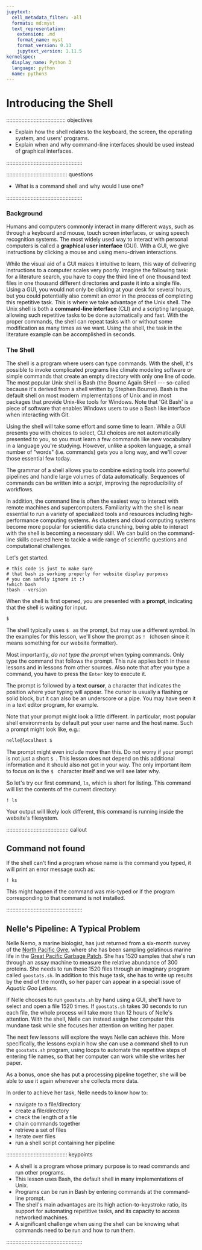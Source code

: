 ```yaml
---
jupytext:
  cell_metadata_filter: -all
  formats: md:myst
  text_representation:
    extension: .md
    format_name: myst
    format_version: 0.13
    jupytext_version: 1.11.5
kernelspec:
  display_name: Python 3
  language: python
  name: python3
---
```


# Introducing the Shell

::::::::::::::::::::::::::::::::::::::: objectives

- Explain how the shell relates to the keyboard, the screen, the operating system, and users' programs.
- Explain when and why command-line interfaces should be used instead of graphical interfaces.

::::::::::::::::::::::::::::::::::::::::::::::::::

:::::::::::::::::::::::::::::::::::::::: questions

- What is a command shell and why would I use one?

::::::::::::::::::::::::::::::::::::::::::::::::::

### Background

Humans and computers commonly interact in many different ways, such as through a keyboard and mouse,
touch screen interfaces, or using speech recognition systems.
The most widely used way to interact with personal computers is called a
**graphical user interface** (GUI).
With a GUI, we give instructions by clicking a mouse and using menu-driven interactions.

While the visual aid of a GUI makes it intuitive to learn,
this way of delivering instructions to a computer scales very poorly.
Imagine the following task:
for a literature search, you have to copy the third line of one thousand text files in one thousand
different directories and paste it into a single file.
Using a GUI, you would not only be clicking at your desk for several hours,
but you could potentially also commit an error in the process of completing this repetitive task.
This is where we take advantage of the Unix shell.
The Unix shell is both a **command-line interface** (CLI) and a scripting language,
allowing such repetitive tasks to be done automatically and fast.
With the proper commands, the shell can repeat tasks with or without some modification
as many times as we want.
Using the shell, the task in the literature example can be accomplished in seconds.

### The Shell

The shell is a program where users can type commands.
With the shell, it's possible to invoke complicated programs like climate modeling software
or simple commands that create an empty directory with only one line of code.
The most popular Unix shell is Bash (the Bourne Again SHell ---
so-called because it's derived from a shell written by Stephen Bourne).
Bash is the default shell on most modern implementations of Unix and in most packages that provide
Unix-like tools for Windows.
Note that 'Git Bash' is a piece of software that enables Windows users to use a Bash like interface
when interacting with Git.

Using the shell will take some effort and some time to learn.
While a GUI presents you with choices to select, CLI choices are not automatically presented to you,
so you must learn a few commands like new vocabulary in a language you're studying.
However, unlike a spoken language, a small number of "words" (i.e. commands) gets you a long way,
and we'll cover those essential few today.

The grammar of a shell allows you to combine existing tools into powerful
pipelines and handle large volumes of data automatically. Sequences of
commands can be written into a *script*, improving the reproducibility of
workflows.

In addition, the command line is often the easiest way to interact with remote machines
and supercomputers.
Familiarity with the shell is near essential to run a variety of specialized tools and resources
including high-performance computing systems.
As clusters and cloud computing systems become more popular for scientific data crunching,
being able to interact with the shell is becoming a necessary skill.
We can build on the command-line skills covered here
to tackle a wide range of scientific questions and computational challenges.

Let's get started.

```{code-cell} bash
# this code is just to make sure
# that bash is working properly for website display purposes
# you can safely ignore it :)
!which bash
!bash --version
```

When the shell is first opened, you are presented with a **prompt**,
indicating that the shell is waiting for input.

```bash
$
```

The shell typically uses `$ ` as the prompt, but may use a different symbol.
In the examples for this lesson, we'll show the prompt as `! ` (chosen since it means something for our website formatter).

Most importantly, *do not type the prompt* when typing commands.
Only type the command that follows the prompt.
This rule applies both in these lessons and in lessons from other sources.
Also note that after you type a command, you have to press the `Enter` key to execute it.

The prompt is followed by a **text cursor**, a character that indicates the position where your
typing will appear.
The cursor is usually a flashing or solid block, but it can also be an underscore or a pipe.
You may have seen it in a text editor program, for example.

Note that your prompt might look a little different. In particular, most popular shell
environments by default put your user name and the host name. Such
a prompt might look like, e.g.:

```bash
nelle@localhost $
```

The prompt might even include more than this. Do not worry if your prompt is not
just a short `$ `. This lesson does not depend on this additional information and it
should also not get in your way. The only important item to focus on is the `$ `
character itself and we will see later why.

So let's try our first command, `ls`, which is short for listing.
This command will list the contents of the current directory:

```{code-cell} bash
! ls
```

Your output will likely look different, this command is running inside the website's filesystem.

:::::::::::::::::::::::::::::::::::::::::  callout

## Command not found

If the shell can't find a program whose name is the command you typed, it
will print an error message such as:

```{code-cell} bash
! ks
```

This might happen if the command was mis-typed or if the program corresponding to that command
is not installed.


::::::::::::::::::::::::::::::::::::::::::::::::::

## Nelle's Pipeline: A Typical Problem

Nelle Nemo, a marine biologist,
has just returned from a six-month survey of the
[North Pacific Gyre](https://en.wikipedia.org/wiki/North_Pacific_Gyre),
where she has been sampling gelatinous marine life in the
[Great Pacific Garbage Patch](https://en.wikipedia.org/wiki/Great_Pacific_Garbage_Patch).
She has 1520 samples that she's run through an assay machine to measure the relative abundance
of 300 proteins.
She needs to run these 1520 files through an imaginary program called `goostats.sh`.
In addition to this huge task, she has to write up results by the end of the month, so her paper
can appear in a special issue of *Aquatic Goo Letters*.

If Nelle chooses to run `goostats.sh` by hand using a GUI,
she'll have to select and open a file 1520 times.
If `goostats.sh` takes 30 seconds to run each file, the whole process will take more than 12 hours
of Nelle's attention.
With the shell, Nelle can instead assign her computer this mundane task while she focuses
her attention on writing her paper.

The next few lessons will explore the ways Nelle can achieve this.
More specifically,
the lessons explain how she can use a command shell to run the `goostats.sh` program,
using loops to automate the repetitive steps of entering file names,
so that her computer can work while she writes her paper.

As a bonus,
once she has put a processing pipeline together,
she will be able to use it again whenever she collects more data.

In order to achieve her task, Nelle needs to know how to:

- navigate to a file/directory
- create a file/directory
- check the length of a file
- chain commands together
- retrieve a set of files
- iterate over files
- run a shell script containing her pipeline



:::::::::::::::::::::::::::::::::::::::: keypoints

- A shell is a program whose primary purpose is to read commands and run other programs.
- This lesson uses Bash, the default shell in many implementations of Unix.
- Programs can be run in Bash by entering commands at the command-line prompt.
- The shell's main advantages are its high action-to-keystroke ratio, its support for automating repetitive tasks, and its capacity to access networked machines.
- A significant challenge when using the shell can be knowing what commands need to be run and how to run them.

::::::::::::::::::::::::::::::::::::::::::::::::::
